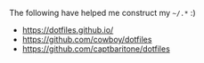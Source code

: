 The following have helped me construct my `~/.*` :)
- https://dotfiles.github.io/
- https://github.com/cowboy/dotfiles
- https://github.com/captbaritone/dotfiles
